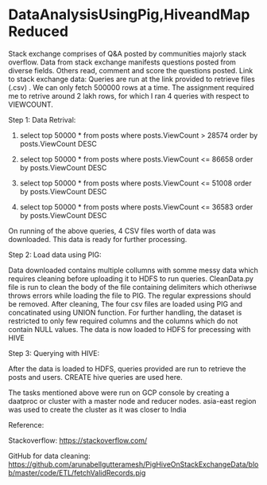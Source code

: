 # DataAnalysisUsingPig,HiveandMapReduced
Stack exchange comprises of Q&A posted by communities majorly stack overflow. Data from stack exchange manifests questions posted from diverse fields. Others read, comment and score the questions posted. 
Link to stack exchange data: 
Queries are run at the link provided to retrieve files (.csv) . We can only fetch 500000 rows at a time. The assignment required me to retrive around 2 lakh rows, for which I ran 4 queries with respect to VIEWCOUNT.
 
Step 1:
Data Retrival:


1) select top 50000 * from posts where posts.ViewCount > 28574 order by posts.ViewCount DESC 

2) select top 50000 * from posts where posts.ViewCount <= 86658 order by posts.ViewCount DESC 

3) select top 50000 * from posts where posts.ViewCount <= 51008 order by posts.ViewCount DESC 

4) select top 50000 * from posts where posts.ViewCount <= 36583 order by posts.ViewCount DESC 

On running of the above queries, 4 CSV files worth of data was downloaded. This data is ready for further processing.

Step 2:
Load data using PIG:


Data downloaded contains multiple collumns with somme messy data which requires cleaning before uploading it to HDFS to run queries.
CleanData.py file is run to clean the body of the file containing delimiters which otheriwse throws errors while loading the file to PIG. The regular expressions should be removed. After cleaning, The four csv files are loaded using PIG and concatinated using UNION function. For further handling, the dataset is restricted to only few required  columns and the columns which do not contain NULL values. The data is now loaded to HDFS for precessing with HIVE

Step 3:
Querying with HIVE:


After the data is loaded to HDFS, queries provided are run to retrieve the posts and users. CREATE hive queries are used here. 


The tasks mentioned above were run on GCP console by creating a daatproc or cluster with a master node and reducer nodes. asia-east region was used to create the cluster as it was closer to India

Reference: 

Stackoverflow: https://stackoverflow.com/


GitHub for data cleaning: https://github.com/arunabellgutteramesh/PigHiveOnStackExchangeData/blob/master/code/ETL/fetchValidRecords.pig
